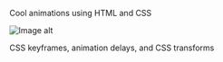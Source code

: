 Cool animations using HTML and CSS

![Image alt](https://github.com/SalimovaNellia/circle-animation/circle-animation.gif)

CSS keyframes, animation delays, and CSS transforms


